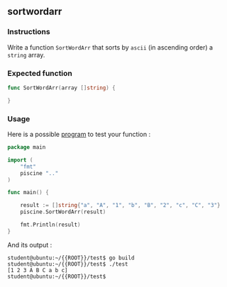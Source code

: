 ## sortwordarr

### Instructions

Write a function `SortWordArr` that sorts by `ascii` (in ascending order) a `string` array.

### Expected function

```go
func SortWordArr(array []string) {

}
```

### Usage

Here is a possible [program](TODO-LINK) to test your function :

```go
package main

import (
	"fmt"
	piscine ".."
)

func main() {

	result := []string{"a", "A", "1", "b", "B", "2", "c", "C", "3"}
	piscine.SortWordArr(result)

	fmt.Println(result)
}
```

And its output :

```console
student@ubuntu:~/{{ROOT}}/test$ go build
student@ubuntu:~/{{ROOT}}/test$ ./test
[1 2 3 A B C a b c]
student@ubuntu:~/{{ROOT}}/test$
```
